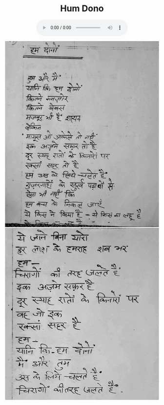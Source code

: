 <center>
<h1>Hum Dono</h1>
<figure>
    <audio
       controls
       src="./humDono.m4a">
          Your browser does not support the
          <code>audio</code> element.
    </audio>
</figure>

![](./7_humDono.jpg)
![](./8_humDono.jpg)
</center>
